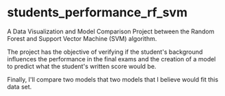 # students_performance_rf_svm
A Data Visualization and Model Comparison Project between the Random Forest and Support Vector Machine (SVM) algorithm. 

The project has the objective of verifying if the student's background influences the performance in the final exams and the creation of a model to predict what the student's written score would be. 

Finally, I'll compare two models that two models that I believe would fit this data set.
